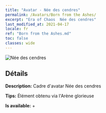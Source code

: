 ```yaml
---
title: "Avatar - Née des cendres"
permalink: /Avatars/Born from the Ashes/
excerpt: "Era of Chaos  Née des cendres"
last_modified_at: 2021-04-17
locale: fr
ref: "Born from the Ashes.md"
toc: false
classes: wide
---
```

 ![Née des cendres](/images/a/avatarFrame_76.png)

## Détails

 **Description:** Cadre d'avatar Née des cendres 

 **Tips:** Élément obtenu via l'Arène glorieuse 

 **Is available:**  + 

